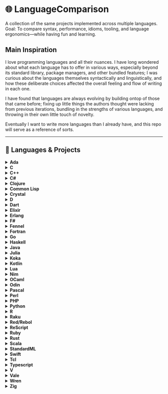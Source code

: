 # 🌐 LanguageComparison

A collection of the same projects implemented across multiple languages.
Goal: To compare syntax, performance, idioms, tooling, and language ergonomics—while having fun and learning.

## Main Inspiration

I love programming languages and all their nuances. I have long wondered about what each language has to offer
in various ways, especially beyond its standard library, package managers, and other bundled features; I was
curious about the languages themselves syntactically and linguistically, and how these deliberate choices 
affected the overall feeling and flow of writing in each one.

I have found that languages are always evolving by building ontop of those that came before; fixing up
little things the authors thought were lacking from previous iterations, bundling in the strengths of
various languages, and throwing in their own little touch of novelty.

Eventually I want to write more languages than I already have, and this repo will serve as a reference of sorts.

---

## 🧰 Languages & Projects

<details>
  <summary><strong>Ada</strong></summary>

  > ### 🗂️ Projects
  > - [Fib](Ada/Fib/) – basic recursive fibonacci
  >
  > ### ⚙️ Tooling
  > - **Compiler:** `gnatmake`
  > - **LSP:** `ada-language-server`
</details>
<details>
  <summary><strong>C</strong></summary>

  > ### 🗂️ Projects
  > - [Fib](C/Fib/) – basic recursive fibonacci
  >
  > ### ⚙️ Tooling
  > - **Compiler:** `gcc`
  > - **LSP:** `clangd`
</details>
<details>
  <summary><strong>C++</strong></summary>

  > ### 🗂️ Projects
  > - [Lexer](Cpp/Lexer/) – basic lexer with static input
  > - [Fib](Cpp/Fib/) – basic recursive fibonacci
  >
  > ### ⚙️ Tooling
  > - **Compiler:** `g++`
  > - **LSP:** `clangd`
</details>
<details>
  <summary><strong>C#</strong></summary>

  > ### 🗂️ Projects
  > - [Lexer](Csharp/Lexer/) – basic lexer with static input
  > - [Fib](Csharp/Fib/) – basic recursive fibonacci

  > ### ⚙️ Tooling
  > - **Compiler:** `dotnet`
  > - **LSP:** `csharp-ls`
</details>
<details>
  <summary><strong>Clojure</strong></summary>

  > ### 🗂️ Projects
  > - [Lexer](Clojure/Lexer/) – basic lexer with static input
  > - [Fib](Clojure/Fib/) – basic recursive fibonacci

  > ### ⚙️ Tooling
  > - **Manager:** `leiningen`
  > - **Compiler:** `lein`
  > - **LSP:** `clojure-lsp`
</details>
<details>
  <summary><strong>Common Lisp</strong></summary>

  > ### 🗂️ Projects
  > - [Fib](CommonLisp/Fib/) – basic recursive fibonacci
  > ### ⚙️ Tooling
  > - **Compiler:** `sbcl`
</details>
<details>
  <summary><strong>Crystal</strong></summary>

  > ### 🗂️ Projects
  > - [Fib](Crystal/Fib/) – basic recursive fibonacci

  > ### ⚙️ Tooling
  > - **Compiler:** `crystal`
  > - **LSP:** `crystalline`
</details>
<details>
  <summary><strong>D</strong></summary>

  > ### 🗂️ Projects
  > - [Lexer](D/Lexer/) – basic lexer with static input
  > - [Fib](D/Fib/) – basic recursive fibonacci
  >
  > ### ⚙️ Tooling
  > - **Compiler:** `dmd`
  > - **LSP:** `serve_d`
</details>
<details>
  <summary><strong>Dart</strong></summary>

  > ### 🗂️ Projects
  > - [Fib](Dart/Fib/) – basic recursive fibonacci
  > ### ⚙️ Tooling
  > - **Compiler:** `dart`
  > - **Runner:** `dart`
</details>
<details>
  <summary><strong>Elixir</strong></summary>

  > ### 🗂️ Projects
  > - [Lexer](Elixir/Lexer/) – basic lexer with static input
  > - [Fib](Elixir/Fib/) – basic recursive fibonacci
  >
  > ### ⚙️ Tooling
  > - **Manager:** `mix`
  > - **Compiler:** `elixirc`
  > - **Runner:** `elixir`
  > - **Shell:** `iex`
  > - **LSP:** `elixir_ls`
</details>
<details>
  <summary><strong>Erlang</strong></summary>

  > ### 🗂️ Projects
  > - [Lexer](Erlang/Lexer/) – basic lexer with static input
  > - [Fib](Erlang/Fib/) – basic recursive fibonacci
  >
  > ### ⚙️ Tooling
  > - **Compiler:** `erlc`
  > - **Shell:** `erl`
  > - **LSP:** `erlang_ls`
</details>
<details>
  <summary><strong>F#</strong></summary>

  > ### 🗂️ Projects
  > - [Fib](Fsharp/Fib/) – basic recursive fibonacci
  >
  > ### ⚙️ Tooling
  > - **Compiler:** `dotnet`
  > - **LSP:** `fsautocomplete`
</details>
<details>
  <summary><strong>Fennel</strong></summary>

  > ### 🗂️ Projects
  > - [Fib](Fennel/Fib/) – basic recursive fibonacci
  > ### ⚙️ Tooling
  > - **Runner:** `fennel || lua`
  > - **Compiler:** `fennel || luac`
</details>
<details>
  <summary><strong>Fortran</strong></summary>

  > ### 🗂️ Projects
  > - [Fib](Fortran/Fib/) – basic recursive fibonacci
  >
  > ### ⚙️ Tooling
  > - **Compiler:** `gfortran`
  > - **LSP:** `fortls`
</details>
<details>
  <summary><strong>Go</strong></summary>

  > ### 🗂️ Projects
  > - [Lexer](Go/Lexer/) – basic lexer with static input
  > - [Fib](Go/Fib/) – basic recursive fibonacci
  >
  > ### ⚙️ Tooling
  > - **Runner:** `go`
  > - **LSP:** `gopls`
</details>
<details>
  <summary><strong>Haskell</strong></summary>

  > ### 🗂️ Projects
  > - [Lexer](Haskell/Lexer/) – basic lexer with static input
  > - [Fib](Haskell/Fib/) – basic recursive fibonacci
  >
  > ### ⚙️ Tooling
  > - **Compiler:** `ghc`
  > - **Shell:** `ghci`
  > - **LSP:** `hls`
</details>
<details>
  <summary><strong>Java</strong></summary>

  > ### 🗂️ Projects
  > - [Lexer](Java/Lexer/) – basic lexer with static input
  > - [Fib](Java/Fib/) – basic recursive fibonacci
  >
  > ### ⚙️ Tooling
  > - **Manager:** `maven`
  > - **Compiler:** `mvn`
  > - **LSP:** `jdtls`
</details>
<details>
  <summary><strong>Julia</strong></summary>

  > ### 🗂️ Projects
  > - [Fib](Julia/Fib/) – basic recursive fibonacci
  > ### ⚙️ Tooling
  >- **Runner:** `julia`
</details>
<details>
  <summary><strong>Koka</strong></summary>

  > ### 🗂️ Projects
  > - [Fib](Koka/Fib/) – basic recursive fibonacci
  > ### ⚙️ Tooling
  >- **Compiler:** `koka`
</details>
<details>
  <summary><strong>Kotlin</strong></summary>

  > ### 🗂️ Projects
  > - [Fib](Kotlin/Fib/) – basic recursive fibonacci
  > ### ⚙️ Tooling
  >- **Compiler:** `kotlinc`
  >- **Runner:** `java`
  >- **LSP:** `kotlin-language-server`
</details>
<details>
  <summary><strong>Lua</strong></summary>

  > ### 🗂️ Projects
  > - [Lexer](Lua/Lexer/) – basic lexer with static input
  > - [Fib](Lua/Fib/) – basic recursive fibonacci
  >
  > ### ⚙️ Tooling
  > - **Compiler:** `luac`
  > - **Runner:** `lua`
  > - **LSP:** `lua_ls`
</details>
<details>
  <summary><strong>Nim</strong></summary>

  > ### 🗂️ Projects
  > - [Lexer](Nim/Lexer/) – basic lexer with static input
  > - [Fib](Nim/Fib/) – basic recursive fibonacci
  >
  > ### ⚙️ Tooling
  > - **Compiler:** `nim`
  > - **Runner:** `nim`
  > - **LSP:** `nim_langserver`
</details>
<details>
  <summary><strong>OCaml</strong></summary>

  > ### 🗂️ Projects
  > - [Lexer](Ocaml/Lexer/) – basic lexer with static input
  > - [Fib](Ocaml/Fib/) – basic recursive fibonacci
  >
  > ### ⚙️ Tooling
  > - **Manager:** `dune`
  > - **Compiler:** `ocamlc`
  > - **Runner:** `ocaml`
  > - **LSP:** `ocamllsp`
</details>
<details>
  <summary><strong>Odin</strong></summary>

  > ### 🗂️ Projects
  > - [Lexer](Odin/Lexer/) – basic lexer with static input
  > - [Fib](Odin/Fib/) – basic recursive fibonacci
  >
  > ### ⚙️ Tooling
  > - **Compiler:** `odin`
  > - **Runner:** `odin`
  > - **LSP:** `ols`
</details>
<details>
  <summary><strong>Pascal</strong></summary>

  > ### 🗂️ Projects
  > - [Fib](Pascal/Fib/) – basic recursive fibonacci
  >
  > ### ⚙️ Tooling
  > - **Compiler:** `fpc`
</details>
<details>
  <summary><strong>Perl</strong></summary>

  > ### 🗂️ Projects
  > - [Fib](Perl/Fib/) – basic recursive fibonacci
  >
  > ### ⚙️ Tooling
  > - **Compiler:** `pp`
  > - **LSP:** `perlnavigator`
</details>
<details>
  <summary><strong>PHP</strong></summary>

  > ### 🗂️ Projects
  > - [Fib](PHP/Fib/) – basic recursive fibonacci
  >
  > ### ⚙️ Tooling
  > - **Runner:** `php`
  > - **LSP:** `phpactor`
</details>
<details>
  <summary><strong>Python</strong></summary>

  > ### 🗂️ Projects
  > - [Lexer](Python/Lexer/) – basic lexer with static input
  > - [Fib](Odin/Fib/) – basic recursive fibonacci
  >
  > ### ⚙️ Tooling
  > - **Runner:** `python`
  > - **LSP:** `based_pyright`
</details>
<details>
  <summary><strong>R</strong></summary>

  > ### 🗂️ Projects
  > - [Fib](R/Fib/) – basic recursive fibonacci
  >
  > ### ⚙️ Tooling
  > - **Runner:** `R`
  > - **Compiler:** `R`
</details>
<details>
  <summary><strong>Raku</strong></summary>

  > ### 🗂️ Projects
  > ### ⚙️ Tooling
</details>
<details>
  <summary><strong>Red/Rebol</strong></summary>

  > ### 🗂️ Projects
  > - [Fib](Red/Fib/) – basic recursive fibonacci
  > ### ⚙️ Tooling
  > - **Runner:** `red`
</details>
<details>
  <summary><strong>ReScript</strong></summary>

  > ### 🗂️ Projects
  > ### ⚙️ Tooling
</details>
<details>
  <summary><strong>Ruby</strong></summary>

  > ### 🗂️ Projects
  > - [Fib](Ruby/Fib/) – basic recursive fibonacci
  >
  > ### ⚙️ Tooling
  > - **Runner:** `ruby`
  > - **LSP:** `ruby-lsp`
</details>
<details>
  <summary><strong>Rust</strong></summary>

  > ### 🗂️ Projects
  > - [Lexer](Rust/Lexer/) – basic lexer with static input
  >
  > ### ⚙️ Tooling
  > - **Compiler:** `cargo`
  > - **Runner:** `cargo`
  > - **LSP:** `rust-analyzer`
  > - **Extra** `rust-script` - allows shebang for running single files
</details>
<details>
  <summary><strong>Scala</strong></summary>

  > ### 🗂️ Projects
  > - [Fib](Scala/Fib/) – basic recursive fibonacci
  >
  > ### ⚙️ Tooling
  > - **Runner:** `scala`
  > - **Compiler:** `scalac`
</details>
<details>
  <summary><strong>StandardML</strong></summary>

  > ### 🗂️ Projects
  > - [Fib](StandardML/Fib/) – basic recursive fibonacci
  >
  > ### ⚙️ Tooling
  > - **Compiler:** `mlton`
  > - **LSP:** `millet`
</details>
<details>
  <summary><strong>Swift</strong></summary>

  > ### 🗂️ Projects
  > - [Fib](Swift/Fib/) – basic recursive fibonacci
  > ### ⚙️ Tooling
  > - **Compiler:** `swift`
  > - **Runner:** `swift`
</details>
<details>
  <summary><strong>Tcl</strong></summary>

  > ### 🗂️ Projects
  > - [Fib](Tcl/Fib/) – basic recursive fibonacci
  > ### ⚙️ Tooling
  > - **Runner:** `tclsh`
</details>
<details>
  <summary><strong>Typescript</strong></summary>

  > ### 🗂️ Projects
  > - [Lexer](Typescript/Lexer/) – basic lexer with static input
  >
  > ### ⚙️ Tooling
  > - **Compiler:** `npx tsc`
  > - **Runner:** `npx tsx`
  > - **LSP:** `typescript-language-server`
</details>
<details>
  <summary><strong>V</strong></summary>

  > ### 🗂️ Projects
  > - [Fib](V/Fib/) – basic recursive fibonacci
  > ### ⚙️ Tooling
  > - **Compiler:** `v`
</details>
<details>
  <summary><strong>Vale</strong></summary>

  > ### 🗂️ Projects
  > ### ⚙️ Tooling
</details>
<details>
  <summary><strong>Wren</strong></summary>

  > ### 🗂️ Projects
  > ### ⚙️ Tooling
</details>
<details>
  <summary><strong>Zig</strong></summary>

  > ### 🗂️ Projects
  > - [Lexer](Zig/Lexer/) – basic lexer with static input
  >
  > ### ⚙️ Tooling
  > - **Compiler:** `zig`
  > - **Runner:** `zig`
  > - **LSP:** `zls`
</details>
